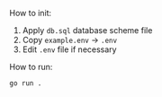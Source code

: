 How to init:

1. Apply `db.sql` database scheme file
2. Copy `example.env` -> `.env`
3. Edit `.env` file if necessary


How to run:

```
go run .
```
